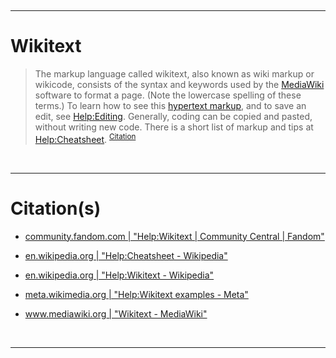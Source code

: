 <br /><hr />

# Wikitext

> The markup language called wikitext, also known as wiki markup or wikicode, consists of the syntax and keywords used by the [MediaWiki](https://en.wikipedia.org/wiki/MediaWiki) software to format a page. (Note the lowercase spelling of these terms.) To learn how to see this [hypertext markup](https://en.wikipedia.org/wiki/Hypertext_markup), and to save an edit, see [Help:Editing](https://en.wikipedia.org/wiki/Help:Editing). Generally, coding can be copied and pasted, without writing new code. There is a short list of markup and tips at [Help:Cheatsheet](https://en.wikipedia.org/wiki/Help:Cheatsheet). <sup>[Citation](https://en.wikipedia.org/wiki/Help:Wikitext)</sup>

<br /><hr />

# Citation(s)

- [community.fandom.com  |  "Help:Wikitext | Community Central | Fandom" ](https://community.fandom.com/wiki/Help:Wikitext)

- [en.wikipedia.org  |  "Help:Cheatsheet - Wikipedia" ](https://en.wikipedia.org/wiki/Help:Cheatsheet)

- [en.wikipedia.org  |  "Help:Wikitext - Wikipedia" ](https://en.wikipedia.org/wiki/Help:Wikitext)

- [meta.wikimedia.org  |  "Help:Wikitext examples - Meta" ](https://meta.wikimedia.org/wiki/Help:Wikitext_examples)

- [www.mediawiki.org  |  "Wikitext - MediaWiki" ](https://www.mediawiki.org/wiki/Wikitext)

<br /><hr />
